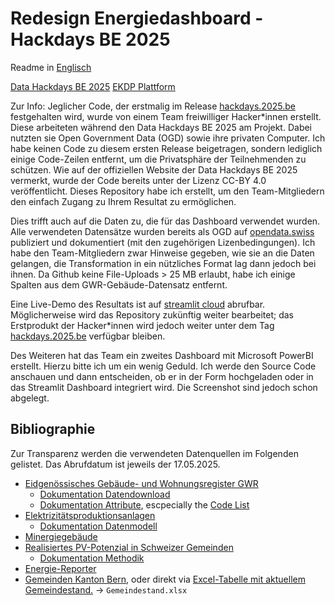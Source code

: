 # Redesign Energiedashboard - Hackdays BE 2025

Readme in [Englisch](../README.md)

[Data Hackdays BE 2025](https://hack.data-hackdays-be.ch/project/54) [EKDP Plattform](https://www.ekdp.apps.be.ch)

Zur Info: Jeglicher Code, der erstmalig im Release [hackdays.2025.be](https://github.com/networkscientist/redesign-energy-dashboard/releases/tag/hackdays.2025.be) festgehalten wird, wurde von einem Team freiwilliger Hacker*innen erstellt. Diese arbeiteten während den Data Hackdays BE 2025 am Projekt. Dabei nutzten sie Open Government Data (OGD) sowie ihre privaten Computer. Ich habe keinen Code zu diesem ersten Release beigetragen, sondern lediglich einige Code-Zeilen entfernt, um die Privatsphäre der Teilnehmenden zu schützen. Wie auf der offiziellen Website der Data Hackdays BE 2025 vermerkt, wurde der Code bereits unter der Lizenz CC-BY 4.0 veröffentlicht. Dieses Repository habe ich erstellt, um den Team-Mitgliedern den einfach Zugang zu Ihrem Resultat zu ermöglichen.

Dies trifft auch auf die Daten zu, die für das Dashboard verwendet wurden. Alle verwendeten Datensätze wurden bereits als OGD auf [opendata.swiss](https://opendata.swiss) publiziert und dokumentiert (mit den zugehörigen Lizenbedingungen). Ich habe den Team-Mitgliedern zwar Hinweise gegeben, wie sie an die Daten gelangen, die Transformation in ein nützliches Format lag dann jedoch bei ihnen. Da Github keine File-Uploads > 25 MB erlaubt, habe ich einige Spalten aus dem GWR-Gebäude-Datensatz entfernt.

Eine Live-Demo des Resultats ist auf [streamlit cloud](https://redesign-energy-dashboard.streamlit.app/) abrufbar. Möglicherweise wird das Repository zukünftig weiter bearbeitet; das Erstprodukt der Hacker*innen wird jedoch weiter unter dem Tag [hackdays.2025.be](https://github.com/networkscientist/redesign-energy-dashboard/releases/tag/hackdays.2025.be) verfügbar bleiben.

Des Weiteren hat das Team ein zweites Dashboard mit Microsoft PowerBI erstellt. Hierzu bitte ich um ein wenig Geduld. Ich werde den Source Code anschauen und dann entscheiden, ob er in der Form hochgeladen oder in das Streamlit Dashboard integriert wird. Die Screenshot sind jedoch schon abgelegt.

## Bibliographie
Zur Transparenz werden die verwendeten Datenquellen im Folgenden gelistet. Das Abrufdatum ist jeweils der 17.05.2025.
* [Eidgenössisches Gebäude- und Wohnungsregister GWR](https://opendata.swiss/de/dataset/eidg-gebaude-und-wohnungsregister-energie-warmequelle-heizung)
	* [Dokumentation Datendownload](https://www.housing-stat.ch/de/madd/public.html)
	* [Dokumentation Attribute](https://www.housing-stat.ch/de/docs/index.html), escpecially the [Code List](https://www.housing-stat.ch/files/Codeliste_Publikation_20240411.xlsx)
* [Elektrizitätsproduktionsanlagen](https://opendata.swiss/de/dataset/elektrizitatsproduktionsanlagen)
	* [Dokumentation Datenmodell](https://www.bfe.admin.ch/bfe/de/home/versorgung/digitalisierung-und-geoinformation/geoinformation/geodaten/produktionsanlagen/elektrizitaetsproduktionsanlagen.html)
* [Minergiegebäude](https://opendata.swiss/de/dataset/anzahl-minergie-gebaude-in-gemeinden)
* [Realisiertes PV-Potenzial in Schweizer Gemeinden](https://opendata.swiss/de/dataset/energie-reporter)
	* [Dokumentation Methodik](https://energiereporter.energyapps.ch/methodology#heading-solarstrom)
* [Energie-Reporter](https://opendata.swiss/de/dataset/energie-reporter)
* [Gemeinden Kanton Bern](https://opendata.swiss/de/dataset/historisiertes-gemeindeverzeichnis-der-schweiz), oder direkt via [Excel-Tabelle mit aktuellem Gemeindestand.](https://www.agvchapp.bfs.admin.ch/de) -> `Gemeindestand.xlsx`